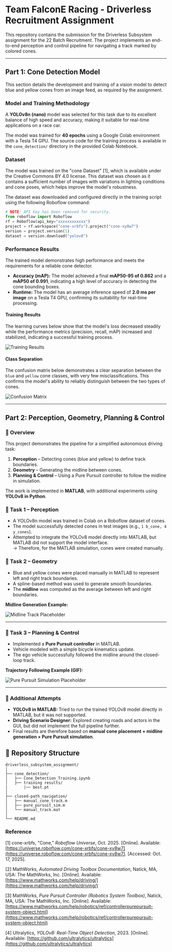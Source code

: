 # Team FalconE Racing - Driverless Recruitment Assignment

This repository contains the submission for the Driverless Subsystem assignment for the 22 Batch Recruitment. The project implements an end-to-end perception and control pipeline for navigating a track marked by colored cones.

---
## Part 1: Cone Detection Model

This section details the development and training of a vision model to detect blue and yellow cones from an image feed, as required by the assignment.

### Model and Training Methodology

A **YOLOv8n (nano)** model was selected for this task due to its excellent balance of high speed and accuracy, making it suitable for real-time applications on a race car.

The model was trained for **40 epochs** using a Google Colab environment with a Tesla T4 GPU. The source code for the training process is available in the `cone_detection/` directory in the provided Colab Notebook.

### Dataset

The model was trained on the "cone Dataset" [1], which is available under the Creative Commons BY 4.0 license. This dataset was chosen as it contains a sufficient number of images with variations in lighting conditions and cone poses, which helps improve the model's robustness.

The dataset was downloaded and configured directly in the training script using the following Roboflow command:

```python
# NOTE: API key has been removed for security.
from roboflow import Roboflow
rf = Roboflow(api_key="xxxxxxxxxxxx")
project = rf.workspace("cone-xrbfs").project("cone-xy8w7")
version = project.version(1)
dataset = version.download("yolov8")
```
### Performance Results

The trained model demonstrates high performance and meets the requirements for a reliable cone detector.

* **Accuracy (mAP):** The model achieved a final **mAP50-95 of 0.862** and a **mAP50 of 0.991**, indicating a high level of accuracy in detecting the cone bounding boxes.
* **Runtime:** The model has an average inference speed of **2.0 ms per image** on a Tesla T4 GPU, confirming its suitability for real-time processing.

#### Training Results

The learning curves below show that the model's loss decreased steadily while the performance metrics (precision, recall, mAP) increased and stabilized, indicating a successful training process.

![Training Results](./cone_detection/training%20results/results.png)

#### Class Separation

The confusion matrix below demonstrates a clear separation between the `blue` and `yellow` cone classes, with very few misclassifications. This confirms the model's ability to reliably distinguish between the two types of cones.

![Confusion Matrix](./cone_detection/training%20results/confusion_matrix.png)

---
## Part 2: Perception, Geometry, Planning & Control

### 📌 Overview
This project demonstrates the pipeline for a simplified autonomous driving task:
1. **Perception** – Detecting cones (blue and yellow) to define track boundaries.
2. **Geometry** – Generating the midline between cones.
3. **Planning & Control** – Using a Pure Pursuit controller to follow the midline in simulation.

The work is implemented in **MATLAB**, with additional experiments using **YOLOv8 in Python**.



### 🧩 Task 1 – Perception
- A YOLOv8n model was trained in Colab on a Roboflow dataset of cones.
- The model successfully detected cones in test images (e.g., `1 b_cone, 4 y_cones`).
- Attempted to integrate the YOLOv8 model directly into MATLAB, but MATLAB did not support the model interface.  
  → Therefore, for the MATLAB simulation, cones were created manually.

### 🧩 Task 2 – Geometry
- Blue and yellow cones were placed manually in MATLAB to represent left and right track boundaries.
- A spline-based method was used to generate smooth boundaries.
- The **midline** was computed as the average between left and right boundaries.

**Midline Generation Example:**

![Midline Track Placeholder](closed-path_navigation/track.png)

---

### 🧩 Task 3 – Planning & Control
- Implemented a **Pure Pursuit controller** in MATLAB.
- Vehicle modeled with a simple bicycle kinematics update.
- The ego vehicle successfully followed the midline around the closed-loop track.

**Trajectory Following Example (GIF):**

![Pure Pursuit Simulation Placeholder](closed-path_navigation/pursuit_sim.gif)

---

### 🧩 Additional Attempts
- **YOLOv8 in MATLAB:** Tried to run the trained YOLOv8 model directly in MATLAB, but it was not supported.  
- **Driving Scenario Designer:** Explored creating roads and actors in the GUI, but did not implement the full pipeline further.  
- Final results are therefore based on **manual cone placement + midline generation + Pure Pursuit simulation**.

## 📂 Repository Structure
```
driverless_subsystem_assignment/
│
├── cone_detection/
│   ├── Cone_Detection_Training.ipynb
│   ├── training results/
|       |── best.pt
│
├── closed-path_navigation/
│   ├── manual_cone_track.m
│   ├── pure_pursuit_sim.m
│   └── manual_track.mat
│
└── README.md
```

### Reference
[1] cone-xrbfs, "Cone," *Roboflow Universe*, Oct. 2025. [Online]. Available: [https://universe.roboflow.com/cone-xrbfs/cone-xy8w7](https://universe.roboflow.com/cone-xrbfs/cone-xy8w7). [Accessed: Oct. 17, 2025].

[2] MathWorks, *Automated Driving Toolbox Documentation*, Natick, MA, USA: The MathWorks, Inc. [Online]. Available: [https://www.mathworks.com/help/driving/](https://www.mathworks.com/help/driving/)

[3] MathWorks, *Pure Pursuit Controller (Robotics System Toolbox)*, Natick, MA, USA: The MathWorks, Inc. [Online]. Available: [https://www.mathworks.com/help/robotics/ref/controllerpurepursuit-system-object.html](https://www.mathworks.com/help/robotics/ref/controllerpurepursuit-system-object.html)

[4] Ultralytics, *YOLOv8: Real-Time Object Detection*, 2023. [Online]. Available: [https://github.com/ultralytics/ultralytics](https://github.com/ultralytics/ultralytics)
